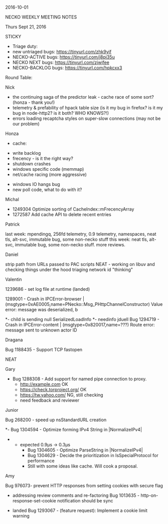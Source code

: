 2016-10-01

NECKO WEEKLY MEETING NOTES

Thurs Sept 21, 2016

STICKY

- Triage duty:
-  new untriaged bugs: https://tinyurl.com/zhk9yjf
- NECKO-ACTIVE bugs: https://tinyurl.com/j8pj35u
- NECKO NEXT bugs: https://tinyurl.com/zjwjfee
- NECKO-BACKLOG bugs:  https://tinyurl.com/hpkcxx3

Round Table:

Nick

 - the continuing saga of the predictor leak - cache race of some sort? (honza - thank you!)
 - telemetry & prefability of hpack table size (is it my bug in firefox? is it my bug in node-http2? is it both? WHO KNOWS?!)
 - errors loading recaptcha styles on super-slow connections (may not be our problem)

Honza

 - cache:
* write backlog
* frecency - is it the right way?
* shutdown crashes
* windows specific code (memmap)
* net/cache racing (more aggressive)
 - windows IO hangs bug
 - new poll code, what to do with it?

Michal

 - 1249304 Optimize sorting of CacheIndex::mFrecencyArray
 - 1272587 Add cache API to delete recent entries

Patrick

  last week: mpendingq, 256fd telemetry, 0.9 telemetry, namespaces, neat tls, alt-svc, immutable bug, some non-necko stuff
  this week: neat tls, alt-svc, immutable bug, some non-necko stuff. more reviews.

Daniel

 strip path from URLs passed to PAC scripts
 NEAT - working on libuv and checking things under the hood
 triaging
 network id "thinking"

Valentin

1239686 - set log file at runtime (landed)

1289001 - Crash in IPCError-browser | (msgtype=0xAE0005,name=PNecko::Msg_PHttpChannelConstructor) Value error: message was deserialized, b

*- child is sending null SerializedLoadInfo
*- needinfo jduell
Bug 1294719 - Crash in IPCError-content | (msgtype=0x820017,name=???) Route error: message sent to unknown actor ID

Dragana

Bug 1188435 -       Support TCP fastopen

NEAT

Gary

* Bug 1288308 - Add support for named pipe connection to proxy.
  - http://example.com OK
  - https://check.torproject.org/ OK
  - https://tw.yahoo.com/ NG, still checking
  - need feedback and reviewer

Junior

Bug 268200 - speed up nsStandardURL creation

*- Bug 1304594 - Optimize forming IPv4 String in |NormalizeIPv4|
*  - expected 0.9μs -> 0.3μs
     - Bug 1304605 - Optimize ParseString in |NormalizeIPv4|
     - Bug 1304629 - Decide the prioritization in IsSpecialProtocol for performance
     - Still with some ideas like cache. Will cook a proposal.

Amy

Bug 976073- prevent HTTP responses from setting cookies with secure flag

  - addressing review comments and re-factoring
Bug 1013635 - http-on-response-set-cookie notification should be sync

  - landed
Bug 1293067 - (feature request): Implement a cookie limit warning

